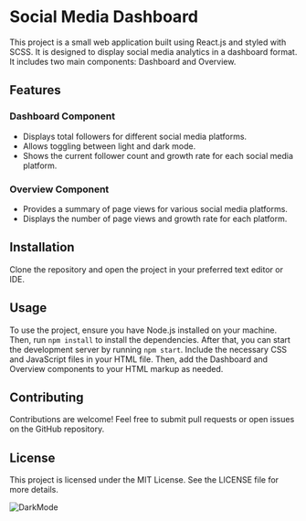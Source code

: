 <!DOCTYPE html>
<html lang="en">
<head>
  <meta charset="UTF-8">
  <meta name="viewport" content="width=device-width, initial-scale=1.0">
</head>
<body>
  <h1>Social Media Dashboard</h1>
  <p>This project is a small web application built using React.js and styled with SCSS. It is designed to display social media analytics in a dashboard format. It includes two main components: Dashboard and Overview.</p>

  <h2>Features</h2>
  <h3>Dashboard Component</h3>
  <ul>
    <li>Displays total followers for different social media platforms.</li>
    <li>Allows toggling between light and dark mode.</li>
    <li>Shows the current follower count and growth rate for each social media platform.</li>
  </ul>

  <h3>Overview Component</h3>
  <ul>
    <li>Provides a summary of page views for various social media platforms.</li>
    <li>Displays the number of page views and growth rate for each platform.</li>
  </ul>

  <h2>Installation</h2>
  <p>Clone the repository and open the project in your preferred text editor or IDE.</p>

  <h2>Usage</h2>
  <p>To use the project, ensure you have Node.js installed on your machine. Then, run <code>npm install</code> to install the dependencies. After that, you can start the development server by running <code>npm start</code>. Include the necessary CSS and JavaScript files in your HTML file. Then, add the Dashboard and Overview components to your HTML markup as needed.</p>

  <h2>Contributing</h2>
  <p>Contributions are welcome! Feel free to submit pull requests or open issues on the GitHub repository.</p>

  <h2>License</h2>
  <p>This project is licensed under the MIT License. See the LICENSE file for more details.</p>
</body>
</html>

![DarkMode](https://imgur.com/a/TSgb1jJ)


